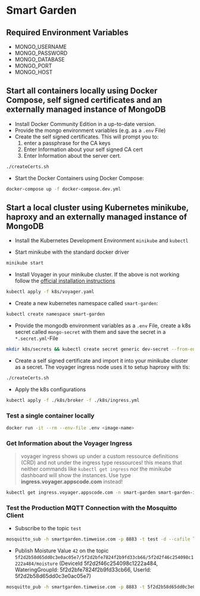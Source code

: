 # Smart Garden

## Required Environment Variables

- MONGO_USERNAME
- MONGO_PASSWORD
- MONGO_DATABASE
- MONGO_PORT
- MONGO_HOST

## Start all containers locally using Docker Compose, self signed certificates and an externally managed instance of MongoDB

- Install Docker Community Edition in a up-to-date version.
- Provide the mongo environment variables (e.g. as a `.env` File)
- Create the self signed certificates. This will prompt you to:
  1. enter a passphrase for the CA keys
  2. Enter Information about your self signed CA cert
  3. Enter Information about the server cert.

```sh
./createCerts.sh
```

- Start the Docker Containers using Docker Compose:

```sh
docker-compose up -f docker-compose.dev.yml
```

## Start a local cluster using Kubernetes minikube, haproxy and an externally managed instance of MongoDB

- Install the Kubernetes Development Environment `minikube` and `kubectl`

- Start minikube with the standard docker driver

```sh
minikube start
```

- Install Voyager in your minikube cluster. If the above is not working follow the [official installation instructions](https://voyagermesh.com/docs/v12.0.0/setup/install/#script)

```sh
kubectl apply -f k8s/voyager.yaml
```

- Create a new kubernetes namespace called `smart-garden`:

```sh
kubectl create namespace smart-garden
```

- Provide the mongodb environment variables as a `.env` File, create a k8s secret called `mongo-secret` with them and save the secret in a `*.secret.yml`-File

```sh
mkdir k8s/secrets && kubectl create secret generic dev-secret --from-env-file=.env -o yaml --save-config=true --namespace=smart-garden > k8s/secrets/mongo.secret.yml
```

- Create a self signed certificate and import it into your minikube cluster as a secret. The voyager ingress node uses it to setup haproxy with tls:

```sh
./createCerts.sh
```

- Apply the k8s configurations

```sh
kubectl apply -f ./k8s/broker -f ./k8s/ingress.yml
```

### Test a single container locally

```sh
docker run -it --rm --env-file .env <image-name>
```

### Get Information about the Voyager Ingress

> voyager ingress shows up under a custom ressource definitions (CRD) and not under
> the ingress type ressources!
> this means that neither commands like `kubectl get ingress` nor the minikube dashboard
> will show the instances. Use type **ingress.voyager.appscode.com** instead!

```sh
kubectl get ingress.voyager.appscode.com -n smart-garden smart-garden-ingress
```

### Test the Production MQTT Connection with the Mosquitto Client

- Subscribe to the topic `test`

```sh
mosquitto_sub -h smartgarden.timweise.com -p 8883 -t test -d --cafile letsencryptRootCa.pem
```

- Publish Moisture Value `42` on the topic `5f2d2b58d65dd0c3e0ac05e7/5f2d2bfe7824f2b9fd33cb66/5f2d2f46c254098c1222a484/moisture`
  (DeviceId 5f2d2f46c254098c1222a484, WateringGroupId: 5f2d2bfe7824f2b9fd33cb66, UserId: 5f2d2b58d65dd0c3e0ac05e7)

```sh
mosquitto_pub -h smartgarden.timweise.com -p 8883 -t 5f2d2b58d65dd0c3e0ac05e7/5f2d2bfe7824f2b9fd33cb66/5f2d2f46c254098c1222a484/moisture -m 42 --cafile letsencryptRootCa.pem
```
